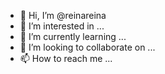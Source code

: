 - 👋 Hi, I’m @reinareina
- 👀 I’m interested in ...
- 🌱 I’m currently learning ...
- 💞️ I’m looking to collaborate on ...
- 📫 How to reach me ...

<!---
reinareina/reinareina is a ✨ special ✨ repository because its `README.md` (this file) appears on your GitHub profile.
You can click the Preview link to take a look at your changes.
--->
